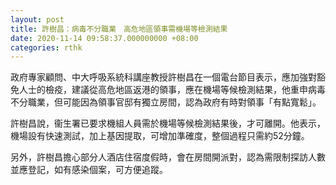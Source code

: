 ```yaml
---
layout: post
title: 許樹昌：病毒不分職業　高危地區領事需機場等檢測結果
date: 2020-11-14 09:58:37.000000000 +08:00
categories: rthk
---
```


政府專家顧問、中大呼吸系統科講座教授許樹昌在一個電台節目表示，應加強對豁免人士的檢疫，建議從高危地區返港的領事，應在機場等候檢測結果，他重申病毒不分職業，但可能因為領事官邸有獨立房間，認為政府有時對領事「有點寬鬆」。

許樹昌說，衞生署已要求機組人員需於機場等候檢測結果後，才可離開。他表示，機場設有快速測試，加上基因提取，可增加準確度，整個過程只需約52分鐘。

另外，許樹昌擔心部分人酒店住宿度假時，會在房間開派對，認為需限制探訪人數並應登記，如有感染個案，可方便追蹤。
